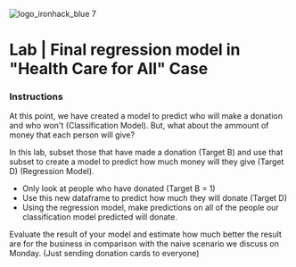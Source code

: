 ![logo_ironhack_blue 7](https://user-images.githubusercontent.com/23629340/40541063-a07a0a8a-601a-11e8-91b5-2f13e4e6b441.png)

# Lab | Final regression model in "Health Care for All" Case

### Instructions

At this point, we have created a model to predict who will make a donation and who won't (Classification Model). But, what about the ammount of money that each person will give?

In this lab, subset those that have made a donation (Target B) and use that subset to create a model to predict how much money will they give (Target D) (Regression Model).

- Only look at people who have donated (Target B = 1)
- Use this new dataframe to predict how much they will donate (Target D)
- Using the regression model, make predictions on all of the people our classification model predicted will donate.

Evaluate the result of your model and estimate how much better the result are for the business in comparison with the naive scenario we discuss on Monday. (Just sending donation cards to everyone)
